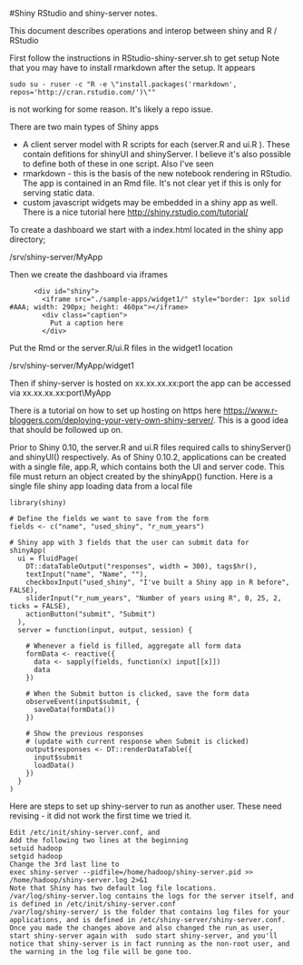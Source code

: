 #Shiny RStudio and shiny-server notes.

This document describes operations and interop between shiny and R / RStudio

First follow the instructions in RStudio-shiny-server.sh to get setup
Note that you may have to install rmarkdown after the setup.  It appears
```
sudo su - ruser -c "R -e \"install.packages('rmarkdown', repos='http://cran.rstudio.com/')\""
```
is not working for some reason.  It's likely a repo issue. 


There are two main types of Shiny apps 
- A client server model with R scripts for each (server.R and ui.R ).  These contain defitions for shinyUI and shinyServer.  I believe it's also possible to define both of these in one script.  Also I've seen
- rmarkdown - this is the basis of the new notebook rendering in RStudio. The app is contained in an Rmd file. It's not clear yet if this is only for serving static data. 
- custom javascript widgets may be embedded in a shiny app as well. There is a nice tutorial here <http://shiny.rstudio.com/tutorial/>

To create a dashboard we start with a index.html located in the shiny app directory;

/srv/shiny-server/MyApp

Then we create the dashboard via iframes
```
      <div id="shiny">
        <iframe src="./sample-apps/widget1/" style="border: 1px solid #AAA; width: 290px; height: 460px"></iframe>
        <div class="caption">
          Put a caption here
        </div>
```
Put the Rmd or the server.R/ui.R files in the widget1 location

/srv/shiny-server/MyApp/widget1

Then if shiny-server is hosted on xx.xx.xx.xx:port the app can be accessed via xx.xx.xx.xx:port\MyApp

There is a tutorial on how to set up hosting on https here <https://www.r-bloggers.com/deploying-your-very-own-shiny-server/>.  This is a good idea that should be followed up on.


Prior to Shiny 0.10, the server.R and ui.R files required calls to shinyServer() and shinyUI() respectively. 
As of Shiny 0.10.2, applications can be created with a single file, app.R, which contains both the UI and server code. This file must return an object created by the shinyApp() function. Here is a single file shiny app loading data from a local file
```
library(shiny)

# Define the fields we want to save from the form
fields <- c("name", "used_shiny", "r_num_years")

# Shiny app with 3 fields that the user can submit data for
shinyApp(
  ui = fluidPage(
    DT::dataTableOutput("responses", width = 300), tags$hr(),
    textInput("name", "Name", ""),
    checkboxInput("used_shiny", "I've built a Shiny app in R before", FALSE),
    sliderInput("r_num_years", "Number of years using R", 0, 25, 2, ticks = FALSE),
    actionButton("submit", "Submit")
  ),
  server = function(input, output, session) {
    
    # Whenever a field is filled, aggregate all form data
    formData <- reactive({
      data <- sapply(fields, function(x) input[[x]])
      data
    })
    
    # When the Submit button is clicked, save the form data
    observeEvent(input$submit, {
      saveData(formData())
    })
    
    # Show the previous responses
    # (update with current response when Submit is clicked)
    output$responses <- DT::renderDataTable({
      input$submit
      loadData()
    })     
  }
)

```


Here are steps to set up shiny-server to run as another user.  These need revising - it did not work the first time we tried it.

```
Edit /etc/init/shiny-server.conf, and
Add the following two lines at the beginning
setuid hadoop
setgid hadoop
Change the 3rd last line to
exec shiny-server --pidfile=/home/hadoop/shiny-server.pid >> /home/hadoop/shiny-server.log 2>&1
Note that Shiny has two default log file locations.
/var/log/shiny-server.log contains the logs for the server itself, and is defined in /etc/init/shiny-server.conf
/var/log/shiny-server/ is the folder that contains log files for your applications, and is defined in /etc/shiny-server/shiny-server.conf.
Once you made the changes above and also changed the run_as user, start shiny-server again with  sudo start shiny-server, and you'll notice that shiny-server is in fact running as the non-root user, and the warning in the log file will be gone too.
```


